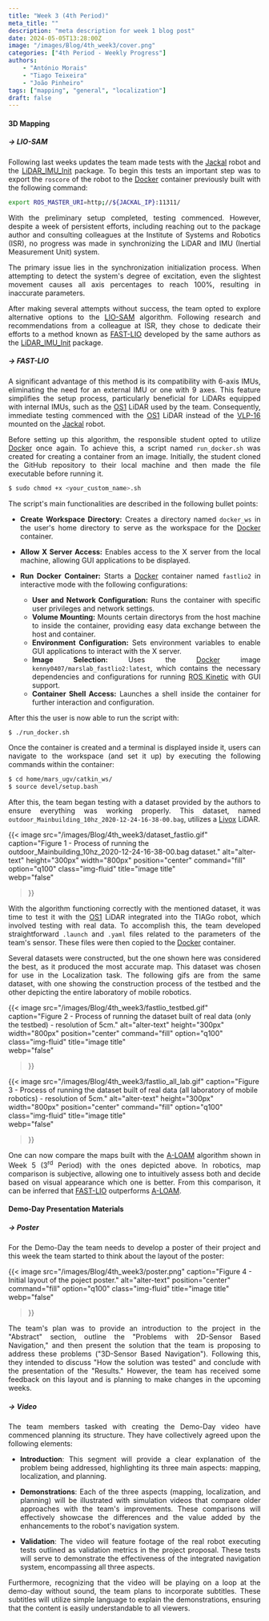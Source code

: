 ```yaml
---
title: "Week 3 (4th Period)"
meta_title: ""
description: "meta description for week 1 blog post"
date: 2024-05-05T13:28:00Z
image: "/images/Blog/4th_week3/cover.png"
categories: ["4th Period - Weekly Progress"]
authors: 
    - "António Morais"
    - "Tiago Teixeira"
    - "João Pinheiro"
tags: ["mapping", "general", "localization"]
draft: false
---
```


#### 3D Mapping

##### → LIO-SAM

<div style="text-align: justify;">

Following last weeks updates the team made tests with the [Jackal](https://clearpathrobotics.com/jackal-small-unmanned-ground-vehicle/) robot and the [LiDAR_IMU_Init](https://github.com/hku-mars/LiDAR_IMU_Init) package. To begin this tests an important step was to export the `roscore` of the robot to the [Docker](https://www.docker.com/) container previously built with the following command:
</div>

```bash
export ROS_MASTER_URI=http;//${JACKAL_IP}:11311/
```

<div style="text-align: justify;">

<!-- With this done tests started. But unfortunaly after one straight week of insistent tests, contacting the author of the package and other colleagues at the Institute of Systems and Robotics (ISR), there was no achivement regarding the synchronizatyion of the system LiDAR+IMU (Inertial Measurement Unit). -->
With the preliminary setup completed, testing commenced. However, despite a week of persistent efforts, including reaching out to the package author and consulting colleagues at the Institute of Systems and Robotics (ISR), no progress was made in synchronizing the LiDAR and IMU (Inertial Measurement Unit) system.

<!-- The main problem resides on the initialization of the synchronization where when it is supposed to detect the degree of excitation of the system, when doing the slightest movement of it all the percentages of the axis get to 100% which leads to incorrect parameters. -->
The primary issue lies in the synchronization initialization process. When attempting to detect the system's degree of excitation, even the slightest movement causes all axis percentages to reach 100%, resulting in inaccurate parameters.

<!-- After insisting many times, the team decided to persue other options to the [LIO-SAM](https://github.com/TixiaoShan/LIO-SAM) algorithm. After some research and suggetions from a coleague at ISR, the team decided to invest their time with a method called [FAST-LIO](https://github.com/hku-mars/FAST_LIO) which authors are the same as the [LiDAR_IMU_Init](https://github.com/hku-mars/LiDAR_IMU_Init) packge. -->
After making several attempts without success, the team opted to explore alternative options to the [LIO-SAM](https://github.com/TixiaoShan/LIO-SAM) algorithm. Following research and recommendations from a colleague at ISR, they chose to dedicate their efforts to a method known as [FAST-LIO](https://github.com/hku-mars/FAST_LIO) developed by the same authors as the [LiDAR_IMU_Init](https://github.com/hku-mars/LiDAR_IMU_Init) package.
</div>

##### → FAST-LIO

<div style="text-align: justify;">

<!-- A big advantage of this method is that it doesnt require an external Inertial Measurement Unit (IMU) or one with 9 axis (works with 6 axis IMUs), which means that there is no need for configuration for a LiDAR that has an internal IMU. This is extremely helpfull as the [OS1](https://ouster.com/products/hardware/os1-lidar-sensor)] LiDAR the team is using has an internal IMU. Hence when the algorithm was set up immediate tests started with the sensor in discussion and not with the [VLP-16](https://velodynelidar.com/products/puck/) of the [Jackal](https://clearpathrobotics.com/jackal-small-unmanned-ground-vehicle/) robot. -->
A significant advantage of this method is its compatibility with 6-axis IMUs, eliminating the need for an external IMU or one with 9 axes. This feature simplifies the setup process, particularly beneficial for LiDARs equipped with internal IMUs, such as the [OS1](https://ouster.com/products/hardware/os1-lidar-sensor) LiDAR used by the team. Consequently, immediate testing commenced with the [OS1](https://ouster.com/products/hardware/os1-lidar-sensor) LiDAR instead of the [VLP-16](https://velodynelidar.com/products/puck/) mounted on the [Jackal](https://clearpathrobotics.com/jackal-small-unmanned-ground-vehicle/) robot.

<!-- But first to setup this algorithm the student responsible decided to use [Docker](https://www.docker.com/) again. To do so the student created a script called `run_docker.sh` used to create a container from an image. First it is needed to `git clone` the GitHub repository to the local machine and then run the file but there is the need to make it executable first: -->
Before setting up this algorithm, the responsible student opted to utilize [Docker](https://www.docker.com/) once again. To achieve this, a script named `run_docker.sh` was created for creating a container from an image. Initially, the student cloned the GitHub repository to their local machine and then made the file executable before running it.
</div>

```bash
$ sudo chmod +x <your_custom_name>.sh
```

<div style="text-align: justify;">

The script's main functionalities are described in the following bullet points:

- **Create Workspace Directory:** Creates a directory named `docker_ws` in the user's home directory to serve as the workspace for the [Docker](https://www.docker.com/) container.

- **Allow X Server Access:** Enables access to the X server from the local machine, allowing GUI applications to be displayed.

- **Run Docker Container:** Starts a [Docker](https://www.docker.com/) container named `fastlio2` in interactive mode with the following configurations:
    - **User and Network Configuration:** Runs the container with specific user privileges and network settings.
    - **Volume Mounting:** Mounts certain directorys from the host machine to inside the container, providing easy data exchange between the host and container.
    - **Environment Configuration:** Sets environment variables to enable GUI applications to interact with the X server.
    - **Image Selection:** Uses the [Docker](https://www.docker.com/) image `kenny0407/marslab_fastlio2:latest`, which contains the necessary dependencies and configurations for running [ROS Kinetic](https://wiki.ros.org/kinetic) with GUI support.
    - **Container Shell Access:** Launches a shell inside the container for further interaction and configuration.

After this the user is now able to run the script with:
</div>

```bash
$ ./run_docker.sh
```

<div style="text-align: justify;">

<!-- that will create the container and display a terminal inside it. Then to get to the workspace all is needed is to do the following commands inside the container: -->
Once the container is created and a terminal is displayed inside it, users can navigate to the workspace (and set it up) by executing the following commands within the container:
</div>

```bash
$ cd home/mars_ugv/catkin_ws/
$ source devel/setup.bash
```

<div style="text-align: justify;">

<!-- After this the team started to test with a dataset provided by the authors to make sure everything was working properly. This dataset is called `outdoor_Mainbuilding_10hz_2020-12-24-16-38-00.bag` and it uses a Livox LiDAR.  -->
After this, the team began testing with a dataset provided by the authors to ensure everything was working properly. This dataset, named `outdoor_Mainbuilding_10hz_2020-12-24-16-38-00.bag`, utilizes a [Livox](https://www.livoxtech.com/avia) LiDAR.
</div>

{{< image 
  src="/images/Blog/4th_week3/dataset_fastlio.gif" 
  caption="Figure 1 - Process of running the outdoor_Mainbuilding_10hz_2020-12-24-16-38-00.bag dataset." 
  alt="alter-text" 
  height="300px" 
  width="800px" 
  position="center" 
  command="fill" 
  option="q100" 
  class="img-fluid" 
  title="image title"  
  webp="false" 
>}}

<div style="text-align: justify;">

<!-- With it working with the dataset mentioned it was time to test with the [OS1](https://ouster.com/products/hardware/os1-lidar-sensor) LiDAR integrated in the TIAGo robot, which means test with real data. For this the team had to develop straightfoward `.launch` and `.yaml` files regarding the parameters of the team's sensor that were then copied to the [Docker](https://www.docker.com/) container. -->
With the algorithm functioning correctly with the mentioned dataset, it was time to test it with the [OS1](https://ouster.com/products/hardware/os1-lidar-sensor) LiDAR integrated into the TIAGo robot, which involved testing with real data. To accomplish this, the team developed straightforward `.launch` and `.yaml` files related to the parameters of the team's sensor. These files were then copied to the [Docker](https://www.docker.com/) container.

<!-- Several datasets were constructed but the one that is shown here was considered the best (the one that produced the best map) and that was decided to be of use in the Localization task. The following gifs are from the same dataset but one shows the building process of the testbed and the other of the all laboratory of mobile robotics. -->
Several datasets were constructed, but the one shown here was considered the best, as it produced the most accurate map. This dataset was chosen for use in the Localization task. The following gifs are from the same dataset, with one showing the construction process of the testbed and the other depicting the entire laboratory of mobile robotics.
</div>

{{< image 
  src="/images/Blog/4th_week3/fastlio_testbed.gif" 
  caption="Figure 2 - Process of running the dataset built of real data (only the testbed) - resolution of 5cm." 
  alt="alter-text" 
  height="300px" 
  width="800px" 
  position="center" 
  command="fill" 
  option="q100" 
  class="img-fluid" 
  title="image title"  
  webp="false" 
>}}

{{< image 
  src="/images/Blog/4th_week3/fastlio_all_lab.gif" 
  caption="Figure 3 - Process of running the dataset built of real data (all laboratory of mobile robotics) - resolution of 5cm." 
  alt="alter-text" 
  height="300px" 
  width="800px" 
  position="center" 
  command="fill" 
  option="q100" 
  class="img-fluid" 
  title="image title"  
  webp="false" 
>}}

<div style="text-align: justify;">

<!-- One can now compare the maps built with the [A-LOAM](https://github.com/HKUST-Aerial-Robotics/A-LOAM) algorithm that were shown in Week 5 (3<sup>rd</sup> Period) and the ones of the figures above. In Robotics map comparison is subjective which means one can intuitively look at both and decide based on visual appearence wich one is better. Doing so we can infer that [FAST-LIO](https://github.com/hku-mars/FAST_LIO) is much better than [A-LOAM](https://github.com/HKUST-Aerial-Robotics/A-LOAM) -->
One can now compare the maps built with the [A-LOAM](https://github.com/HKUST-Aerial-Robotics/A-LOAM) algorithm shown in Week 5 (3<sup>rd</sup> Period) with the ones depicted above. In robotics, map comparison is subjective, allowing one to intuitively assess both and decide based on visual appearance which one is better. From this comparison, it can be inferred that [FAST-LIO](https://github.com/hku-mars/FAST_LIO) outperforms [A-LOAM](https://github.com/HKUST-Aerial-Robotics/A-LOAM).
</div>

#### Demo-Day Presentation Materials

##### → Poster

<div style="text-align: justify;">

For the Demo-Day the team needs to develop a poster of their project and this week the team started to think about the layout of the poster:
</div>

{{< image 
  src="/images/Blog/4th_week3/poster.png" 
  caption="Figure 4 - Initial layout of the poject poster." 
  alt="alter-text" 
  position="center" 
  command="fill" 
  option="q100" 
  class="img-fluid" 
  title="image title"  
  webp="false" 
>}}

<div style="text-align: justify;">

<!-- The teams idea was to give an introduction in the project in the "Abstract" section, enuntiate the "Problems with 2D-Sensor Based Navigation" and then what the solution that the team is presenting solves regarding the problems ("3D-Sensor Based Navigation"). Then talk about "How the solution was tested" and finally show the "Results". However, the team has had some feedback on this layout and is planning to change it in the upcoming weeks.  -->
The team's plan was to provide an introduction to the project in the "Abstract" section, outline the "Problems with 2D-Sensor Based Navigation," and then present the solution that the team is proposing to address these problems ("3D-Sensor Based Navigation"). Following this, they intended to discuss "How the solution was tested" and conclude with the presentation of the "Results." However, the team has received some feedback on this layout and is planning to make changes in the upcoming weeks.
</div>

##### → Video

<div style="text-align: justify;">

<!-- The team members assigned to create the demo-day video have begun planning its structure. They have agreed on the following elements: -->
The team members tasked with creating the Demo-Day video have commenced planning its structure. They have collectively agreed upon the following elements:

<!-- - **Introduction**: Clearly explain the problem we are addressing, emphasizing that it involves three main aspects: mapping, localization, and planning. -->
- **Introduction**: This segment will provide a clear explanation of the problem being addressed, highlighting its three main aspects: mapping, localization, and planning.

<!-- - **Demonstrations**: For each of these three aspects (mapping, localization, and planning), include simulation videos that compare older approaches with our own. This will highlight the differences and the value our improvements bring to the robot's navigation system. -->
- **Demonstrations**: Each of the three aspects (mapping, localization, and planning) will be illustrated with simulation videos that compare older approaches with the team's improvements. These comparisons will effectively showcase the differences and the value added by the enhancements to the robot's navigation system.

<!-- - **Validation**: Showcase videos of the real robot performing tests that were outlined as validation metrics in our project proposal. These tests will demonstrate the enhanced navigation system, which integrates all three aspects. -->
- **Validation**: The video will feature footage of the real robot executing tests outlined as validation metrics in the project proposal. These tests will serve to demonstrate the effectiveness of the integrated navigation system, encompassing all three aspects.

<!-- Additionally, since the video will be playing on a loop at the demo-day without sound, we plan to include subtitles. These subtitles will use simple language to explain our demonstrations, ensuring that everyone can easily understand the content. -->
Furthermore, recognizing that the video will be playing on a loop at the demo-day without sound, the team plans to incorporate subtitles. These subtitles will utilize simple language to explain the demonstrations, ensuring that the content is easily understandable to all viewers.
</div>

<!-- #### 3D Localization

<div style="text-align: justify;"> -->

<!--  Encontrámos um outro algoritmo do gajo do porto, tentámos utilizar e estudar o mesmo, mas não obtivemos sucesso mesmo apesar de longos esforços e tentativas - se calhar aqui tbm falar que estivemos a procura de outros algoritmos lemos papers mas que acabamos por não encontrar nada que se adequasse ao nosso trabalho
 -->

 <!-- We found another promising algorithm that we were willing to try and use, [dynamic_robot_localization](https://github.com/carlosmccosta/dynamic_robot_localization). 
 
 At first it sounded promising, we tried to use it and studied it, but we didn't got any success, after a lot of effort we couldn't use it in simulation. 
 
 So at the end we abandoned it and we are not going to use it in any part of our work, neither show any results of this algorithm.

</div> -->
